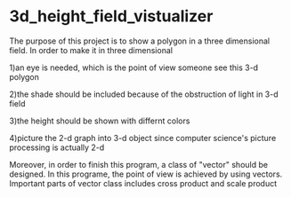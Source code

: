 # 3d_height_field_vistualizer
The purpose of this project is to show a polygon in a three dimensional field. In order to make it in three dimensional

1)an eye is needed, which is the point of view someone see this 3-d polygon

2)the shade should be included because of the obstruction of light in 3-d field

3)the height should be shown with differnt colors

4)picture the 2-d graph into 3-d object since computer science's picture processing is actually 2-d


Moreover, in order to finish this program, a class of "vector" should be designed. In this programe, the point of view is achieved by using vectors. 
Important parts of vector class includes cross product and scale product
